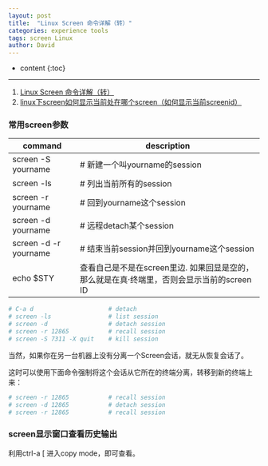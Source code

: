 ```yaml
---
layout: post
title:  "Linux Screen 命令详解（转）"
categories: experience tools
tags: screen Linux
author: David
---
```


* content
{:toc}

---

1. [Linux Screen 命令详解（转）](https://www.cnblogs.com/mchina/archive/2013/01/30/2880680.html)
2. [linux下screen如何显示当前处在哪个screen（如何显示当前screenid）](https://blog.csdn.net/weixin_34220834/article/details/92107468)

### 常用screen参数

| command | description |
| - | - |
| screen -S yourname  | # 新建一个叫yourname的session |
| screen -ls | # 列出当前所有的session |
| screen -r yourname | # 回到yourname这个session |
| screen -d yourname | # 远程detach某个session |
| screen -d -r yourname | # 结束当前session并回到yourname这个session |
| echo $STY | 查看自己是不是在screen里边. 如果回显是空的，那么就是在真·终端里，否则会显示当前的screen ID |

```bash
# C-a d                     # detach
# screen -ls                # list session
# screen -d                 # detach session
# screen -r 12865           # recall session
# screen -S 7311 -X quit    # kill session
```

当然，如果你在另一台机器上没有分离一个Screen会话，就无从恢复会话了。

这时可以使用下面命令强制将这个会话从它所在的终端分离，转移到新的终端上来：
```bash
# screen -r 12865           # recall session
# screen -d 12865           # detach session
# screen -r 12865           # recall session
```

### screen显示窗口查看历史输出
利用ctrl-a [ 进入copy mode，即可查看。

